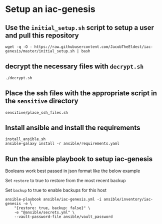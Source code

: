 # Setup an iac-genesis 

## Use the `initial_setup.sh` script to setup a user and pull this repository
```
wget -q -O - https://raw.githubusercontent.com/JacobTheEldest/iac-genesis/master/initial_setup.sh | bash
```

## decrypt the necessary files with `decrypt.sh`
```
./decrypt.sh
```

## Place the ssh files with the appropriate script in the `sensitive` directory
```
sensitive/place_ssh_files.sh
```

## Install ansible and install the requirements
```
install_ansible.sh
ansible-galaxy install -r ansible/requirements.yaml
```

## Run the ansible playbook to setup iac-genesis
Booleans work best passed in json format like the below example

Set `restore` to true to restore from the most recent backup

Set `backup` to true to enable backups for this host

```
ansible-playbook ansible/iac-genesis.yml -i ansible/inventory/iac-genesis -e \
    "{restore: true, backup: false}" \
    -e "@ansible/secrets.yml" \
    --vault-password-file ansible/vault_password
```

